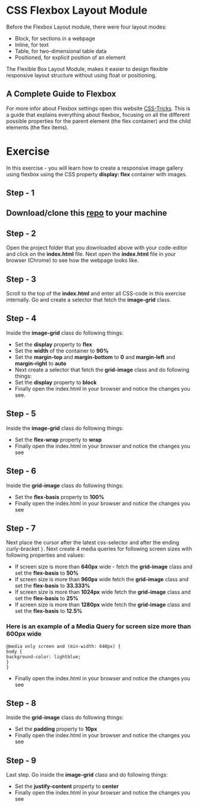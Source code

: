 # CSS Flexbox Layout Module
Before the Flexbox Layout module, there were four layout modes:

* Block, for sections in a webpage
* Inline, for text
* Table, for two-dimensional table data
* Positioned, for explicit position of an element

The Flexible Box Layout Module, makes it easier to design flexible responsive layout structure without using float or positioning.

## A Complete Guide to Flexbox
For more infor about Flexbox settings open this website [CSS-Tricks](https://css-tricks.com/snippets/css/a-guide-to-flexbox/). This is a guide that explains everything about flexbox, focusing on all the different possible properties for the parent element (the flex container) and the child elements (the flex items). 

# Exercise

In this exercise - you will learn how to create a responsive image gallery using flexbox using the CSS property **display: flex** container with images.

## Step - 1
## Download/clone this [repo](https://github.com/muratkilic1978/responsive-image-gallery-with-flexbox) to your machine

## Step - 2
Open the project folder that you downloaded above with your code-editor and click on the **index.html** file. Next open the **index.html** file in your browser (Chrome) to see how the webpage looks like.

## Step - 3
Scroll to the top of the **index.html** and enter all CSS-code in this exercise internally.
Go and create a selector that fetch the **image-grid** class.

## Step - 4
Inside the **image-grid** class do following things:
* Set the **display** property to **flex**
* Set the **width** of the container to **90%**
* Set the **margin-top** and **margin-bottom** to **0** and **margin-left** and **margin-right** to **auto**
* Next create a selector that fetch the **grid-image** class and do following things:
* Set the **display** property to **block**
* Finally open the index.html in your browser and notice the changes you see.

## Step - 5
Inside the **image-grid** class do following things:
* Set the **flex-wrap** property to **wrap**
* Finally open the index.html in your browser and notice the changes you see

## Step - 6
Inside the **grid-image** class do following things:
* Set the **flex-basis** property to **100%**
* Finally open the index.html in your browser and notice the changes you see

## Step - 7
Next place the cursor after the latest css-selector and after the ending curly-bracket `}`. Next create 4 media queries for following screen sizes with following properties and values:
* If screen size is more than **640px** wide - fetch the **grid-image** class and set the **flex-basis** to **50%**
* If screen size is more than **960px** wide fetch the **grid-image** class and set the **flex-basis** to **33.333%**
* If screen size is more than **1024px** wide fetch the **grid-image** class and set the **flex-basis** to **25%**
* If screen size is more than **1280px** wide fetch the **grid-image** class and set the **flex-basis** to **12.5%**

### Here is an example of a Media Query for screen size more than 600px wide

`@media only screen and (min-width: 640px) {` <br>
  `body {` <br>
    `background-color: lightblue;` <br>
  `}` <br>
`}`

* Finally open the index.html in your browser and notice the changes you see

## Step - 8
Inside the **grid-image** class do following things:
* Set the **padding** property to **10px**
* Finally open the index.html in your browser and notice the changes you see

## Step - 9
Last step. Go inside the **image-grid** class and do following things:
* Set the **justify-content** property to **center**
* Finally open the index.html in your browser and notice the changes you see

